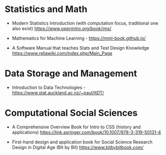 # Statistics and Math

- Modern Statistics Introduction (with computation focus, traditional one also exist)
https://www.openintro.org/book/ims/


- Mathematics for Machine Learning - https://mml-book.github.io/ 

- A Software Manual that teaches Stats and Test Design Knowledge https://www.reliawiki.com/index.php/Main_Page 



# Data Storage and Management

- Introduction to Data Technologies  - https://www.stat.auckland.ac.nz/~paul/ItDT/ 


# Computational Social Sciences

- A Comprehensive Overview Book for Intro to CSS (history and applications) 
https://link.springer.com/book/10.1007/978-3-319-50131-4 

- First-hand  design and application book for Social Science Research Design in Digital Age (Bit by Bit)
https://www.bitbybitbook.com/ 
